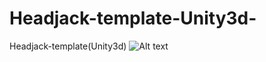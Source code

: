 # Headjack-template-Unity3d-
Headjack-template(Unity3d)
![Alt text](/relative/path/to/preview.png?raw=true "Template")
